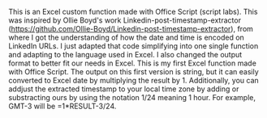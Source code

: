 This is an Excel custom function made with Office Script (script labs). This was inspired by Ollie Boyd's work Linkedin-post-timestamp-extractor (https://github.com/Ollie-Boyd/Linkedin-post-timestamp-extractor), from where I got the understanding of how the date and time is encoded on LinkedIn URLs. I just adapted that code simplifying into one single function and adapting to the language used in Excel. I also changed the output format to better fit our needs in Excel. This is my first Excel function made with Office Script. The output on this first version is string, but it can easily converted to Excel date by multiplying the result by 1. Additionally, you can addjust the extracted timestamp to your local time zone by adding or substracting ours by using the notation 1/24 meaning 1 hour. For example, GMT-3 will be =1*RESULT-3/24.